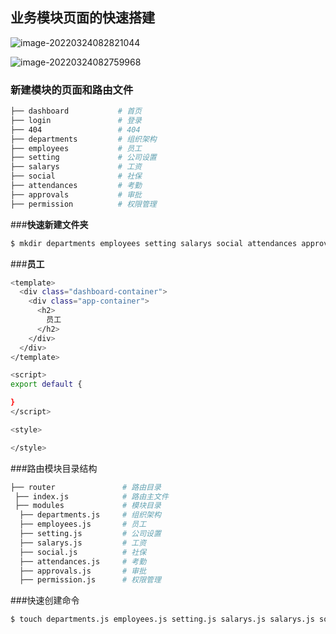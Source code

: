 ## 业务模块页面的快速搭建

![image-20220324082821044](C:\Users\liugu\AppData\Roaming\Typora\typora-user-images\image-20220324082821044.png)

![image-20220324082759968](C:\Users\liugu\AppData\Roaming\Typora\typora-user-images\image-20220324082759968.png)

### 新建模块的页面和路由文件



~~~bash
├── dashboard           # 首页
├── login               # 登录
├── 404                 # 404
├── departments         # 组织架构
├── employees           # 员工
├── setting             # 公司设置
├── salarys             # 工资
├── social              # 社保
├── attendances         # 考勤
├── approvals           # 审批
├── permission          # 权限管理
~~~

###**快速新建文件夹**

~~~bash
$ mkdir departments employees setting salarys social attendances approvals permission
~~~

###**员工**

~~~bash
<template>
  <div class="dashboard-container">
    <div class="app-container">
      <h2>
        员工
      </h2>
    </div>
  </div>
</template>

<script>
export default {

}
</script>

<style>

</style>

~~~

###路由模块目录结构

~~~bash
├── router               # 路由目录
 ├── index.js            # 路由主文件
 ├── modules             # 模块目录
  ├── departments.js     # 组织架构
  ├── employees.js       # 员工 
  ├── setting.js         # 公司设置
  ├── salarys.js         # 工资
  ├── social.js          # 社保
  ├── attendances.js     # 考勤
  ├── approvals.js       # 审批
  ├── permission.js      # 权限管理
~~~

###快速创建命令

~~~bash
$ touch departments.js employees.js setting.js salarys.js salarys.js social.js attendances.js approvals.js permission.js
~~~

